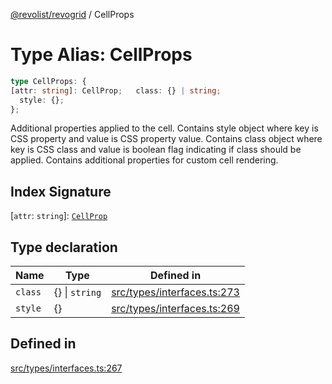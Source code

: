 [@revolist/revogrid](README.md) / CellProps

# Type Alias: CellProps

```ts
type CellProps: {
[attr: string]: CellProp;   class: {} | string;
  style: {};
};
```

Additional properties applied to the cell.
Contains style object where key is CSS property and value is CSS property value.
Contains class object where key is CSS class and value is boolean flag indicating if class should be applied.
Contains additional properties for custom cell rendering.

## Index Signature

 \[`attr`: `string`\]: [`CellProp`](TypeAlias.CellProp.md)

## Type declaration

| Name | Type | Defined in |
| ------ | ------ | ------ |
| `class` | \{\} \| `string` | [src/types/interfaces.ts:273](https://github.com/revolist/revogrid/blob/a849a2bedd405f9be6994ce2465b998f17fd214c/src/types/interfaces.ts#L273) |
| `style` | \{\} | [src/types/interfaces.ts:269](https://github.com/revolist/revogrid/blob/a849a2bedd405f9be6994ce2465b998f17fd214c/src/types/interfaces.ts#L269) |

## Defined in

[src/types/interfaces.ts:267](https://github.com/revolist/revogrid/blob/a849a2bedd405f9be6994ce2465b998f17fd214c/src/types/interfaces.ts#L267)
